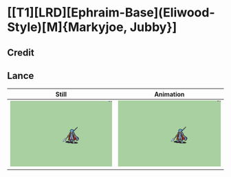 # [\[T1\]\[LRD\]\[Ephraim-Base\]\(Eliwood-Style\)\[M\]{Markyjoe, Jubby}]

## Credit


	
## Lance

| Still | Animation |
| :---: | :-------: |
| ![Lance still](./Lance_000.png) | ![Lance animation](./Lance.gif) |
